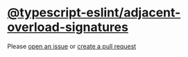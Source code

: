 [@typescript-eslint/adjacent-overload-signatures](https://typescript-eslint.io/rules/adjacent-overload-signatures)
==================================================================================================================
Please [open an issue](https://github.com/rasenplanscher/eslint-config-rasenplanscher/issues/new)
or [create a pull request](https://github.com/rasenplanscher/eslint-config-rasenplanscher/edit/main/src/rules-configurations/@typescript-eslint/adjacent-overload-signatures.md)